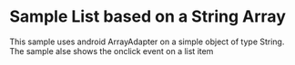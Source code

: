 # Sample List based on a String Array
This sample uses android ArrayAdapter on a simple object of type String.
The sample alse shows the onclick event on a list item


